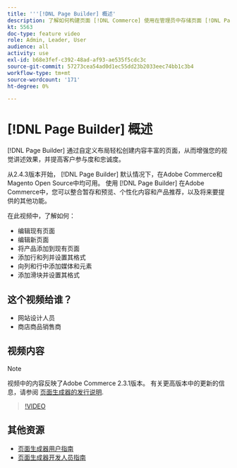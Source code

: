 ```yaml
---
title: '''[!DNL Page Builder] 概述'
description: 了解如何构建页面 [!DNL Commerce] 使用在管理员中存储页面 [!DNL Page Builder].
kt: 5563
doc-type: feature video
role: Admin, Leader, User
audience: all
activity: use
exl-id: b68e3fef-c392-48ad-af93-ae535f5cdc3c
source-git-commit: 57273cea54ad0d1ec55dd23b2033eec74bb1c3b4
workflow-type: tm+mt
source-wordcount: '171'
ht-degree: 0%

---
```


# [!DNL Page Builder] 概述

[!DNL Page Builder] 通过自定义布局轻松创建内容丰富的页面，从而增强您的视觉讲述效果，并提高客户参与度和忠诚度。

从2.4.3版本开始， [!DNL Page Builder] 默认情况下，在Adobe Commerce和Magento Open Source中均可用。 使用 [!DNL Page Builder] 在Adobe Commerce中，您可以整合暂存和预览、个性化内容和产品推荐，以及将来要提供的其他功能。

在此视频中，了解如何：

- 编辑现有页面
- 编辑新页面
- 将产品添加到现有页面
- 添加行和列并设置其格式
- 向列和行中添加媒体和元素
- 添加滑块并设置其格式

## 这个视频给谁？

- 网站设计人员
- 商店商品销售商

## 视频内容

>[!NOTE]
>
>视频中的内容反映了Adobe Commerce 2.3.1版本。 有关更高版本中的更新的信息，请参阅 [页面生成器的发行说明](https://devdocs.magento.com/page-builder/docs/release-notes.html).

>[!VIDEO](https://video.tv.adobe.com/v/35783?quality=12&learn=on)

## 其他资源

- [页面生成器用户指南](https://docs.magento.com/user-guide/cms/page-builder.html)
- [页面生成器开发人员指南](https://devdocs.magento.com/page-builder/docs/index.html)
